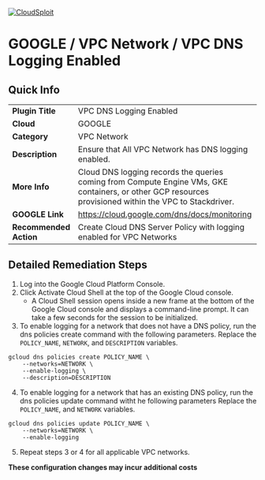 [![CloudSploit](https://cloudsploit.com/img/logo-new-big-text-100.png "CloudSploit")](https://cloudsploit.com)

# GOOGLE / VPC Network / VPC DNS Logging Enabled

## Quick Info

| | |
|-|-|
| **Plugin Title** | VPC DNS Logging Enabled |
| **Cloud** | GOOGLE |
| **Category** | VPC Network |
| **Description** | Ensure that All VPC Network has DNS logging enabled. |
| **More Info** | Cloud DNS logging records the queries coming from Compute Engine VMs, GKE containers, or other GCP resources provisioned within the VPC to Stackdriver. |
| **GOOGLE Link** | https://cloud.google.com/dns/docs/monitoring |
| **Recommended Action** | Create Cloud DNS Server Policy with logging enabled for VPC Networks |

## Detailed Remediation Steps
1. Log into the Google Cloud Platform Console.
2. Click  Activate Cloud Shell at the top of the Google Cloud console.
    - A Cloud Shell session opens inside a new frame at the bottom of the Google Cloud console and displays a command-line prompt. It can take a few seconds for the session to be initialized.
3. To enable logging for a network that does not have a DNS policy, run the dns policies create command with the following parameters. Replace the `POLICY_NAME`, `NETWORK`, and `DESCRIPTION` variables.
```
gcloud dns policies create POLICY_NAME \
    --networks=NETWORK \
    --enable-logging \
    --description=DESCRIPTION
``` 
4. To enable logging for a network that has an existing DNS policy, run the dns policies update command witht he following parameters Replace the `POLICY_NAME`, and `NETWORK` variables.
```
gcloud dns policies update POLICY_NAME \
    --networks=NETWORK \
    --enable-logging
```
5. Repeat steps 3 or 4 for all applicable VPC networks.

**These configuration changes may incur additional costs**
